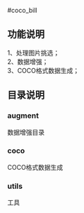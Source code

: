 #coco_bill

## 功能说明
1、处理图片挑选；  
2、数据增强；  
3、COCO格式数据生成；  



## 目录说明
### augment
数据增强目录

### coco
COCO格式数据生成

### utils
工具

